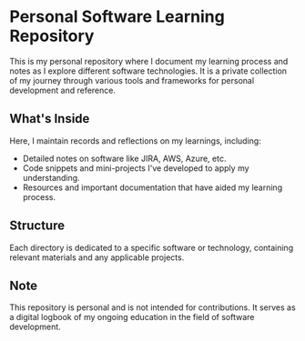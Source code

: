 # Personal Software Learning Repository

This is my personal repository where I document my learning process and notes as I explore different software technologies. It is a private collection of my journey through various tools and frameworks for personal development and reference.

## What's Inside

Here, I maintain records and reflections on my learnings, including:

- Detailed notes on software like JIRA, AWS, Azure, etc.
- Code snippets and mini-projects I've developed to apply my understanding.
- Resources and important documentation that have aided my learning process.

## Structure

Each directory is dedicated to a specific software or technology, containing relevant materials and any applicable projects.

## Note

This repository is personal and is not intended for contributions. It serves as a digital logbook of my ongoing education in the field of software development.
